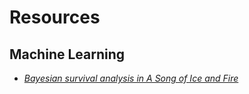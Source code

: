 # Resources

## Machine Learning
- [*Bayesian survival analysis in A Song of Ice and Fire*](http://www.vox.com/2015/4/4/8339605/bayesian-survival-analysis-game-of-thrones)
